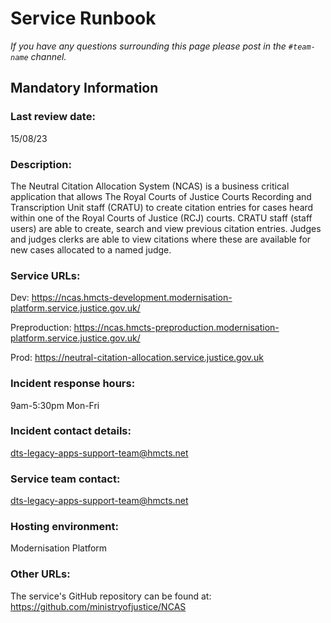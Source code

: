 # Service Runbook

<!-- This is a template that should be populated by the development team when moving to the modernisation platform, but also reviewed and kept up to date.
To ensure that people looking at your runbook can get the information they need quickly, your runbook should be short but clear. Throughout, only use acronyms if you’re confident that someone who has just been woken up at 3am would understand them. -->

_If you have any questions surrounding this page please post in the `#team-name` channel._

## Mandatory Information

### **Last review date:**

15/08/23

### **Description:**

The Neutral Citation Allocation System (NCAS) is a business critical application that allows The Royal Courts of Justice Courts Recording and Transcription Unit staff (CRATU) to create citation entries for cases heard within one of the Royal Courts of Justice (RCJ) courts. CRATU staff (staff users) are able to create, search and view previous citation entries. Judges and judges clerks are able to view citations where these are available for new cases allocated to a named judge.

### **Service URLs:**

Dev: <https://ncas.hmcts-development.modernisation-platform.service.justice.gov.uk/>

Preproduction: <https://ncas.hmcts-preproduction.modernisation-platform.service.justice.gov.uk/>

Prod: <https://neutral-citation-allocation.service.justice.gov.uk>

### **Incident response hours:**

9am-5:30pm Mon-Fri

### **Incident contact details:**

<dts-legacy-apps-support-team@hmcts.net>

### **Service team contact:**

<dts-legacy-apps-support-team@hmcts.net>

### **Hosting environment:**

Modernisation Platform

### **Other URLs:**

The service's GitHub repository can be found at: <https://github.com/ministryofjustice/NCAS>
